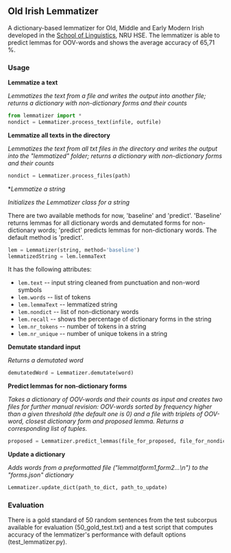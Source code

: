 ## Old Irish Lemmatizer

A dictionary-based lemmatizer for Old, Middle and Early Modern Irish developed in the [School of Linguistics](https://ling.hse.ru/en/), NRU HSE.
The lemmatizer is able to predict lemmas for OOV-words and shows the average accuracy of 65,71 %. 

### Usage 

**Lemmatize a text**

*Lemmatizes the text from a file and writes the output into another file; returns a dictionary with non-dictionary forms and their counts*

```python
from lemmatizer import *
nondict = Lemmatizer.process_text(infile, outfile)
```

**Lemmatize all texts in the directory**

*Lemmatizes the text from all txt files in the directory and writes the output into the "lemmatized" folder; returns a dictionary with non-dictionary forms and their counts*

```python
nondict = Lemmatizer.process_files(path)
```

**Lemmatize a string*

*Initializes the Lemmatizer class for a string*

There are two available methods for now, 'baseline' and 'predict'. 'Baseline' returns lemmas for all dictionary words
and demutated forms for non-dictionary words; 'predict' predicts lemmas for non-dictionary words. The default method is 'predict'.

```python
lem = Lemmatizer(string, method='baseline')
lemmatizedString = lem.lemmaText
```

It has the following attributes:
* `lem.text` -- input string cleaned from punctuation and non-word symbols
* `lem.words` -- list of tokens
* `lem.lemmaText` -- lemmatized string 
* `lem.nondict` -- list of non-dictionary words
* `lem.recall` -- shows the percentage of dictionary forms in the string
* `lem.nr_tokens` -- number of tokens in a string
* `lem.nr_unique` -- number of unique tokens in a string

**Demutate standard input**

*Returns a demutated word*
```python
demutatedWord = Lemmatizer.demutate(word)
```

**Predict lemmas for non-dictionary forms**

*Takes a dictionary of OOV-words and their counts as input and creates two files for further manual revision:
OOV-words sorted by frequency higher than a given threshold (the  default one is 0) and a file with triplets of OOV-word, closest dictionary form and proposed lemma. 
Returns a corresponding list of tuples.*

```python
proposed = Lemmatizer.predict_lemmas(file_for_proposed, file_for_nondict, nondict, threshold=5)
```

**Update a dictionary**

*Adds words from a preformatted file ("lemma\tform1,form2...\n") to the "forms.json" dictionary*

```python
Lemmatizer.update_dict(path_to_dict, path_to_update)
```


### Evaluation

There is a gold standard of 50 random sentences from the test subcorpus available for evaluation (50\_gold\_test.txt) and a test script that computes accuracy of the lemmatizer's performance with default options (test\_lemmatizer.py). 
